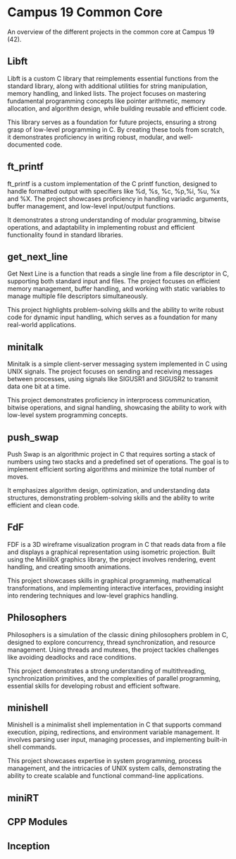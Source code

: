 # Campus 19 Common Core

An overview of the different projects in the common core at Campus 19 (42).

## Libft
Libft is a custom C library that reimplements essential functions from the standard library, along with additional utilities for string manipulation, memory handling, and linked lists. The project focuses on mastering fundamental programming concepts like pointer arithmetic, memory allocation, and algorithm design, while building reusable and efficient code.

This library serves as a foundation for future projects, ensuring a strong grasp of low-level programming in C. By creating these tools from scratch, it demonstrates proficiency in writing robust, modular, and well-documented code.

## ft_printf
ft_printf is a custom implementation of the C printf function, designed to handle formatted output with specifiers like %d, %s, %c, %p,%i, %u, %x and %X. The project showcases proficiency in handling variadic arguments, buffer management, and low-level input/output functions.

It demonstrates a strong understanding of modular programming, bitwise operations, and adaptability in implementing robust and efficient functionality found in standard libraries.

## get_next_line
Get Next Line is a function that reads a single line from a file descriptor in C, supporting both standard input and files. The project focuses on efficient memory management, buffer handling, and working with static variables to manage multiple file descriptors simultaneously.

This project highlights problem-solving skills and the ability to write robust code for dynamic input handling, which serves as a foundation for many real-world applications.

## minitalk
Minitalk is a simple client-server messaging system implemented in C using UNIX signals. The project focuses on sending and receiving messages between processes, using signals like SIGUSR1 and SIGUSR2 to transmit data one bit at a time.

This project demonstrates proficiency in interprocess communication, bitwise operations, and signal handling, showcasing the ability to work with low-level system programming concepts.

## push_swap
Push Swap is an algorithmic project in C that requires sorting a stack of numbers using two stacks and a predefined set of operations. The goal is to implement efficient sorting algorithms and minimize the total number of moves.

It emphasizes algorithm design, optimization, and understanding data structures, demonstrating problem-solving skills and the ability to write efficient and clean code.

## FdF
FDF is a 3D wireframe visualization program in C that reads data from a file and displays a graphical representation using isometric projection. Built using the MinilibX graphics library, the project involves rendering, event handling, and creating smooth animations.

This project showcases skills in graphical programming, mathematical transformations, and implementing interactive interfaces, providing insight into rendering techniques and low-level graphics handling.

## Philosophers
Philosophers is a simulation of the classic dining philosophers problem in C, designed to explore concurrency, thread synchronization, and resource management. Using threads and mutexes, the project tackles challenges like avoiding deadlocks and race conditions.

This project demonstrates a strong understanding of multithreading, synchronization primitives, and the complexities of parallel programming, essential skills for developing robust and efficient software.

## minishell
Minishell is a minimalist shell implementation in C that supports command execution, piping, redirections, and environment variable management. It involves parsing user input, managing processes, and implementing built-in shell commands.

This project showcases expertise in system programming, process management, and the intricacies of UNIX system calls, demonstrating the ability to create scalable and functional command-line applications.

## miniRT

## CPP Modules

## Inception
